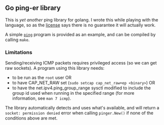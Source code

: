 ## Go ping-er library

This is _yet another_ ping library for golang. I wrote this while playing with
the language, so as the [license](LICENSE) says there is no guarantee it will
actually work.

A simple [`ping`](cmd/ping) program is provided as an example, and can be
compiled by calling `make`.

### Limitations

Sending/receiving ICMP packets requires privileged access (so we can get
raw sockets). A program using this library needs:

- to be run as the `root` user OR
- to have CAP_NET_RAW set (`sudo setcap cap_net_raw+ep <binary>`) OR
- to have the net.ipv4.ping_group_range sysctl modified to include the group id
used when running in the specified range (for more information, see `man 7 icmp`).

The library automatically detects and uses what's available, and will return
a `socket: permission denied` error when calling `pinger.New()` if none
of the conditions above are met.
